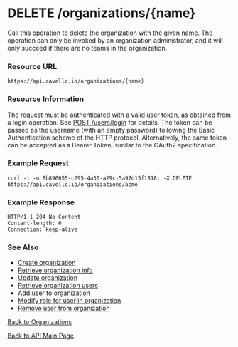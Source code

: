 # DELETE /organizations/{name}
Call this operation to delete the organization with the given name.
The operation can only be invoked by an organization administrator, and it will only succeed if there are no teams in the organization.

### Resource URL

`https://api.cavellc.io/organizations/{name}`

### Resource Information

The request must be authenticated with a valid user token, as obtained from a login operation. See [POST /users/login](../users/login.md) for details. The token can be passed as the username (with an empty password) following the Basic Authentication scheme of the HTTP protocol. Alternatively, the same token can be accepted as a Bearer Token, similar to the OAuth2 specification.

### Example Request

    curl -i -u 8b896055-c295-4a30-a29c-5a97d15f1818: -X DELETE https://api.cavellc.io/organizations/acme

### Example Response

    HTTP/1.1 204 No Content
    Content-length: 0
    Connection: keep-alive
    
### See Also

* [Create organization](create-org.md)
* [Retrieve organization info](get-org.md)
* [Update organization](update-org.md)
* [Retrieve organization users](get-org-users.md)
* [Add user to organization](add-org-user.md)
* [Modify role for user in organization](modify-org-user.md)
* [Remove user from organization](remove-org-user.md)

[Back to Organizations](README.md)

[Back to API Main Page](../api.md)
